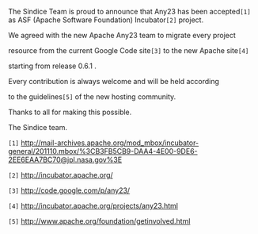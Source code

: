 The Sindice Team is proud to announce that Any23 has been accepted`[1]`
as ASF (Apache Software Foundation) Incubator`[2]` project.

We agreed with the new Apache Any23 team to migrate every project

resource from the current Google Code site`[3]` to the new Apache site`[4]`

starting from release 0.6.1 .

Every contribution is always welcome and will be held according

to the guidelines`[5]` of the new hosting community.

Thanks to all for making this possible.

The Sindice team.

`[1]` http://mail-archives.apache.org/mod_mbox/incubator-general/201110.mbox/%3CB3FB5CB9-DAA4-4E00-9DE6-2EE6EAA7BC70@jpl.nasa.gov%3E

`[2]` http://incubator.apache.org/

`[3]` http://code.google.com/p/any23/

`[4]` http://incubator.apache.org/projects/any23.html

`[5]` http://www.apache.org/foundation/getinvolved.html
